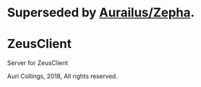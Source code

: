 # Superseded by [Aurailus/Zepha](https://github.com/Aurailus/Zepha).

# ZeusClient
Server for ZeusClient

Auri Collings, 2018, All rights reserved.
